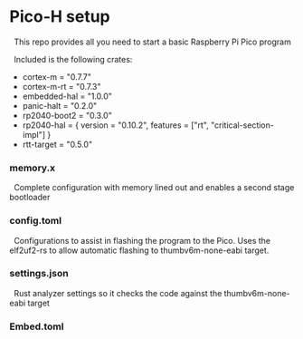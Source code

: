 # Pico-H setup

&nbsp; This repo provides all you need to start a basic Raspberry Pi Pico program

&nbsp; Included is the following crates:

- cortex-m = "0.7.7"
- cortex-m-rt = "0.7.3"
- embedded-hal = "1.0.0"
- panic-halt = "0.2.0"
- rp2040-boot2 = "0.3.0"
- rp2040-hal = { version = "0.10.2", features = ["rt", "critical-section-impl"] }
- rtt-target = "0.5.0"

### memory.x

&nbsp; Complete configuration with memory lined out and enables a second stage bootloader

### config.toml

&nbsp; Configurations to assist in flashing the program to the Pico. Uses the elf2uf2-rs to allow automatic flashing to thumbv6m-none-eabi target.

### settings.json

&nbsp; Rust analyzer settings so it checks the code against the thumbv6m-none-eabi target

### Embed.toml

&nbsp; 